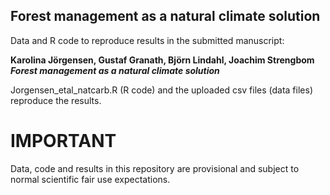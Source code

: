 ## Forest management as a natural climate solution

Data and R code to reproduce results in the submitted manuscript:

**Karolina Jörgensen, Gustaf Granath, Björn Lindahl, Joachim Strengbom**
**_Forest management as a natural climate solution_**

Jorgensen_etal_natcarb.R (R code) and the uploaded csv files (data files) reproduce the results.

# IMPORTANT
Data, code and results in this repository are provisional and subject to normal scientific fair use expectations.